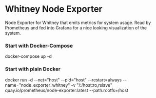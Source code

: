 # Whitney Node Exporter

Node Exporter for Whitney that emits metrics for system usage. Read by Prometheus and fed into Grafana for a nice looking visualization of the system.

### Start with Docker-Compose

docker-compose up -d

### Start with plain Docker

docker run -d --net="host" --pid="host" --restart=always --name="node_exporter_whitney" -v "/:/host:ro,rslave" quay.io/prometheus/node-exporter:latest --path.rootfs=/host

